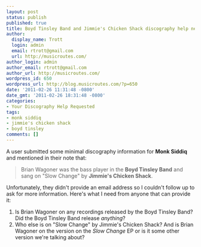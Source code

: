 ```yaml
---
layout: post
status: publish
published: true
title: Boyd Tinsley Band and Jimmie's Chicken Shack discography help needed
author:
  display_name: Trott
  login: admin
  email: rtrott@gmail.com
  url: http://musicroutes.com/
author_login: admin
author_email: rtrott@gmail.com
author_url: http://musicroutes.com/
wordpress_id: 650
wordpress_url: http://blog.musicroutes.com/?p=650
date: '2011-02-26 11:31:48 -0800'
date_gmt: '2011-02-26 18:31:48 -0800'
categories:
- Your Discography Help Requested
tags:
- monk siddiq
- jimmie's chicken shack
- boyd tinsley
comments: []
---
```

<p>A user submitted some minimal discography information for <strong>Monk Siddiq</strong> and mentioned in their note that:</p>
<blockquote><p>Brian Wagoner was the bass player in the <strong>Boyd Tinsley Band</strong> and sang on "Slow Change" by <strong>Jimmie's Chicken Shack</strong>.</p></blockquote>
<p>Unfortunately, they didn't provide an email address so I couldn't follow up to ask for more information.  Here's what I need from anyone that can provide it:</p>
<ol>
<li>Is Brian Wagoner on any recordings released by the Boyd Tinsley Band?  Did the Boyd Tinsley Band release <em>anything</em>?</li>
<li>Who else is on "Slow Change" by Jimmie's Chicken Shack?  And is Brian Wagoner on the version on the <em>Slow Change</em> EP or is it some other version we're talking about?</li>
</ol>
